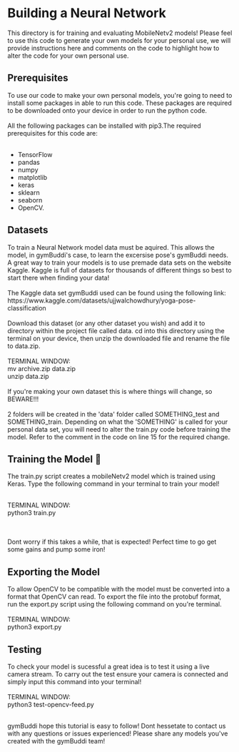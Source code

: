 <h1> Building a Neural Network </h1>
This directory is for training and evaluating MobileNetv2 models! Please feel to use this code to generate your own models for your personal use, we will provide instructions here and comments on the code to highlight how to alter the code for your own personal use.
<br>
<h2> Prerequisites </h2>
To use our code to make your own personal models, you're going to need to install some packages in able to run this code. These packages are required to be downloaded onto your device in order to run the python code. 
<br>
<br>
All the following packages can be installed with pip3.The required prerequisites for this code are: <br> <br>
<ul>
<li>TensorFlow
<li>pandas
<li>numpy
<li>matplotlib
<li>keras
<li>sklearn
<li>seaborn 
<li>OpenCV.
</ul> 
<h2> Datasets </h2>
To train a Neural Network model data must be aquired. This allows the model, in gymBuddi's case, to learn the excersise pose's gymBuddi needs. A great way to train your models is to use premade data sets on the website Kaggle. Kaggle is full of datasets for thousands of different things so best to start there when finding your data!
<br><br>
The Kaggle data set gymBuddi used can be found using the following link: 
https://www.kaggle.com/datasets/ujjwalchowdhury/yoga-pose-classification
<br><br>
Download this dataset (or any other dataset you wish) and add it to directory within the project file called data. cd into this directory using the terminal on your device, then unzip the downloaded file and rename the file to data.zip.
<br> <br>
TERMINAL WINDOW: <br>
mv archive.zip data.zip <br>
unzip data.zip
<br><br>
If you're making your own dataset this is where things will change, so BEWARE!!!
<br><br>
2 folders will be created in the 'data' folder called SOMETHING_test and SOMETHING_train. Depending on what the 'SOMETHING' is called for your personal data set, you will need to alter the train.py code before training the model. Refer to the comment in the code on line 15 for the required change.

<h2>Training the Model 💪 </h2>
The train.py script creates a mobileNetv2 model which is trained using Keras. Type the following command in your terminal to train your model!
<br><br>

TERMINAL WINDOW:<br>
python3 train.py <br>
<br><br>

Dont worry if this takes a while, that is expected! Perfect time to go get some gains and pump some iron!
<h2>Exporting the Model </h2>
To allow OpenCV to be compatible with the model must be converted into a format that OpenCV can read. To export the file into the protobuf format, run the export.py script using the following command on you're terminal.
<br><br>
TERMINAL WINDOW: <br>
python3 export.py <br>

<h2> Testing </h2>
To check your model is sucessful a great idea is to test it using a live camera stream. To carry out the test ensure your camera is connected and simply input this command into your terminal!
<br><br>
TERMINAL WINDOW: <br>
python3 test-opencv-feed.py <br> <br> 

gymBuddi hope this tutorial is easy to follow! Dont hessetate to contact us with any questions or issues experienced! Please share any models you've created with the gymBuddi team!
